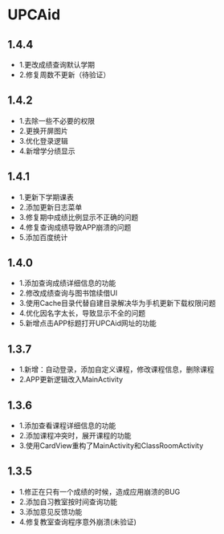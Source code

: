# UPCAid
## 1.4.4

+ 1.更改成绩查询默认学期
+ 2.修复周数不更新（待验证）

## 1.4.2

+ 1.去除一些不必要的权限
+ 2.更换开屏图片
+ 3.优化登录逻辑
+ 4.新增学分绩显示

## 1.4.1

+ 1.更新下学期课表
+ 2.添加更新日志菜单
+ 3.修复期中成绩比例显示不正确的问题
+ 4.修复查询成绩导致APP崩溃的问题
+ 5.添加百度统计

## 1.4.0

+ 1.添加查询成绩详细信息的功能
+ 2.修改成绩查询与图书馆续借UI
+ 3.使用Cache目录代替自建目录解决华为手机更新下载权限问题
+ 4.优化因名字太长，导致显示不全的问题
+ 5.新增点击APP标题打开UPCAid网址的功能

## 1.3.7

+ 1.新增：自动登录，添加自定义课程，修改课程信息，删除课程
+ 2.APP更新逻辑改入MainActivity

## 1.3.6

+ 1.添加查看课程详细信息的功能
+ 2.添加课程冲突时，展开课程的功能
+ 3.使用CardView重构了MainActivity和ClassRoomActivity

## 1.3.5

+ 1.修正在只有一个成绩的时候，造成应用崩溃的BUG
+ 2.添加自习教室按时间查询功能
+ 3.添加意见反馈功能
+ 4.修复教室查询程序意外崩溃(未验证)
